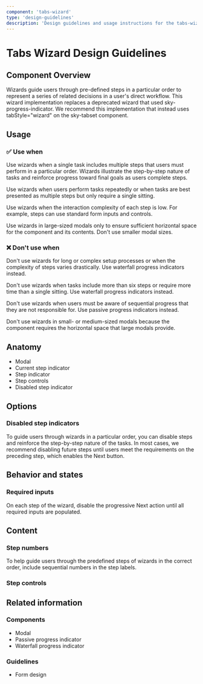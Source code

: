 ```yaml
---
component: 'tabs-wizard'
type: 'design-guidelines'
description: 'Design guidelines and usage instructions for the tabs-wizard component extracted from SKY UX documentation.'
---
```


# Tabs Wizard Design Guidelines

## Component Overview
Wizards guide users through pre-defined steps in a particular order to represent a series of related decisions in a user's direct workflow. This wizard implementation replaces a deprecated wizard that used sky-progress-indicator. We recommend this implementation that instead uses tabStyle="wizard" on the sky-tabset component.

## Usage

### ✅ Use when

Use wizards when a single task includes multiple steps that users must perform in a particular order. Wizards illustrate the step-by-step nature of tasks and reinforce progress toward final goals as users complete steps.

Use wizards when users perform tasks repeatedly or when tasks are best presented as multiple steps but only require a single sitting.

Use wizards when the interaction complexity of each step is low. For example, steps can use standard form inputs and controls.

Use wizards in large-sized modals only to ensure sufficient horizontal space for the component and its contents. Don't use smaller modal sizes.

### ❌ Don't use when

Don't use wizards for long or complex setup processes or when the complexity of steps varies drastically. Use waterfall progress indicators instead.

Don't use wizards when tasks include more than six steps or require more time than a single sitting. Use waterfall progress indicators instead.

Don't use wizards when users must be aware of sequential progress that they are not responsible for. Use passive progress indicators instead.

Don't use wizards in small- or medium-sized modals because the component requires the horizontal space that large modals provide.

## Anatomy

- Modal
- Current step indicator
- Step indicator
- Step controls
- Disabled step indicator

## Options

### Disabled step indicators

To guide users through wizards in a particular order, you can disable steps and reinforce the step-by-step nature of the tasks. In most cases, we recommend disabling future steps until users meet the requirements on the preceding step, which enables the Next button.

## Behavior and states

### Required inputs

On each step of the wizard, disable the progressive Next action until all required inputs are populated.

## Content

### Step numbers

To help guide users through the predefined steps of wizards in the correct order, include sequential numbers in the step labels.

### Step controls

## Related information

### Components

- Modal
- Passive progress indicator
- Waterfall progress indicator

### Guidelines

- Form design